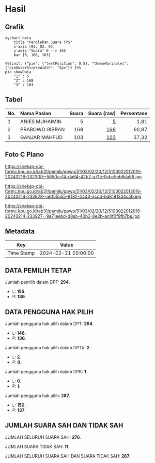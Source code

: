 # Hasil

## Grafik

```mermaid
xychart-beta
    title "Perolehan Suara TPS"
    x-axis [01, 02, 03]
    y-axis "Suara" 0 --> 168
    bar [5, 168, 103]
```

```mermaid
%%{init: {"pie": {"textPosition": 0.5}, "themeVariables": {"pieOuterStrokeWidth": "5px"}} }%%
pie showData
    "1" : 5
    "2" : 168
    "3" : 103
```

## Tabel

| No. | Nama Paslon    | Suara | Suara (raw) | Persentase |
|:--- |:-------------- | -----:| -----------:| ----------:|
| 1   | ANIES MUHAIMIN | 5     | [5][p-1]    | 1,81       |
| 2   | PRABOWO GIBRAN | 168   | [168][p-2]  | 60,87      |
| 3   | GANJAR MAHFUD  | 103   | [103][p-3]  | 37,32      |


[p-1]: https://github.com/gigit-pemilu/pemilu-2024-51-bali/blob/main/pilpres/hitung-suara/sub/51-bali/sub/03-badung/sub/02-mengwi/sub/2012-gulingan/sub/016-tps/sub/paslon-1.txt
[p-2]: https://github.com/gigit-pemilu/pemilu-2024-51-bali/blob/main/pilpres/hitung-suara/sub/51-bali/sub/03-badung/sub/02-mengwi/sub/2012-gulingan/sub/016-tps/sub/paslon-2.txt
[p-3]: https://github.com/gigit-pemilu/pemilu-2024-51-bali/blob/main/pilpres/hitung-suara/sub/51-bali/sub/03-badung/sub/02-mengwi/sub/2012-gulingan/sub/016-tps/sub/paslon-3.txt

## Foto C Plano

https://sirekap-obj-formc.kpu.go.id/ab31/pemilu/ppwp/51/03/02/20/12/5103022012016-20240216-202300--5850cc14-da64-42b2-a715-0cbc5eb8da59.jpg

https://sirekap-obj-formc.kpu.go.id/ab31/pemilu/ppwp/51/03/02/20/12/5103022012016-20240214-233828--a6f55b55-8182-4443-acc4-bd8191334c4b.jpg

https://sirekap-obj-formc.kpu.go.id/ab31/pemilu/ppwp/51/03/02/20/12/5103022012016-20240214-233927--9a71eebd-d8ab-40b3-8e2b-ac0f0f9fb7be.jpg


## Metadata

| Key        | Value               |
| ---------- | ------------------- |
| Time Stamp | 2024-02-21 00:00:00 |


## DATA PEMILIH TETAP

Jumlah pemilih dalam DPT: **294**.
 * L: **155**.
 * P: **139**.

## DATA PENGGUNA HAK PILIH

Jumlah pengguna hak pilih dalam DPT: **294**.
 * L: **148**.
 * P: **136**.

Jumlah pengguna hak pilih dalam DPTb: **2**.
 * L: **2**.
 * P: **0**.

Jumlah pengguna hak pilih dalam DPK: **1**.
 * L: **0**.
 * P: **1**.

Jumlah pengguna hak pilih: **287**.
 * L: **150**.
 * P: **137**.

## JUMLAH SUARA SAH DAN TIDAK SAH

JUMLAH SELURUH SUARA SAH: **276**.

JUMLAH SUARA TIDAK SAH: **11**.

JUMLAH SELURUH SUARA SAH DAN SUARA TIDAK SAH: **287**.


